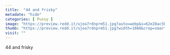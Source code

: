 ```yaml
---
title:  "44 and frisky"
metadate: "hide"
categories: [ Pussy ]
image: "https://preview.redd.it/ujea7rdnprm51.jpg?auto=webp&s=62e28ac5ba298e9d5d46b2db6c3b88c2db5cb60c"
thumb: "https://preview.redd.it/ujea7rdnprm51.jpg?width=1080&crop=smart&auto=webp&s=5929be73cce806570363242a7f2723b3014d1454"
visit: ""
---
```

44 and frisky
